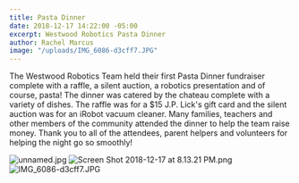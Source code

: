 ```yaml
---
title: Pasta Dinner
date: 2018-12-17 14:22:00 -05:00
excerpt: Westwood Robotics Pasta Dinner
author: Rachel Marcus
image: "/uploads/IMG_6086-d3cff7.JPG"
---
```


The Westwood Robotics Team held their first Pasta Dinner fundraiser complete with a raffle, a silent auction, a robotics presentation and of course, pasta! The dinner was catered by the chateau complete with a variety of dishes. The raffle was for a $15 J.P. Lick's gift card and the silent auction was for an iRobot vacuum cleaner. Many families, teachers and other members of the community attended the dinner to help the team raise money. Thank you to all of the attendees, parent helpers and volunteers for helping the night go so smoothly!

![unnamed.jpg](/uploads/unnamed.jpg)
![Screen Shot 2018-12-17 at 8.13.21 PM.png](/uploads/Screen%20Shot%202018-12-17%20at%208.13.21%20PM.png)
![IMG_6086-d3cff7.JPG](/uploads/IMG_6086-d3cff7.JPG)